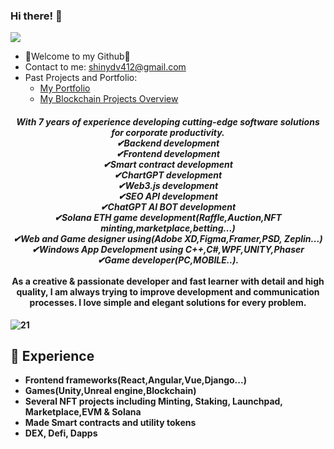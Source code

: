 ### Hi there! 👋

![](https://komarev.com/ghpvc/?username=Mr0XI&color=yellow)

- 💖Welcome to my Github💖
- Contact to me: shinydv412@gmail.com
- Past Projects and Portfolio: 
  - <a href="https://yamate.vercel.app">My Portfolio</a>
  - <a href="https://github.com/yamate0116/Solana-NFT-overview">My Blockchain Projects Overview</a>


<h4 align="center">
  <i><b> With 7 years of experience developing cutting-edge software solutions for corporate productivity.<br/>
✔Backend development<br/>
✔Frontend development<br/>
✔Smart contract development<br/>
✔ChartGPT development<br/>
✔Web3.js development<br/>
✔SEO API development<br/>
✔ChatGPT AI BOT development<br/>
✔Solana ETH game development(Raffle,Auction,NFT minting,marketplace,betting...)<br/>
✔Web and Game designer using(Adobe XD,Figma,Framer,PSD, Zeplin...)<br/>
✔Windows App Development using C++,C#,WPF,UNITY,Phaser<br/>
✔Game developer(PC,MOBILE..).<br/></i>
<br />
As a creative & passionate developer and fast learner with detail and high quality, I am always trying to improve development and communication processes. I love simple and elegant solutions for every problem.
<br />
</h4>

  ![21](https://user-images.githubusercontent.com/125228912/224555807-43a62ed5-a5e3-4273-81c4-3e06c2bc180e.png)

  
 ## 💖 Experience
- Frontend frameworks(React,Angular,Vue,Django...)
- Games(Unity,Unreal engine,Blockchain)
- Several NFT projects including Minting, Staking, Launchpad, Marketplace,EVM & Solana
- Made Smart contracts and utility tokens
- DEX, Defi, Dapps
 <br />
